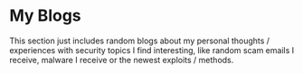 # My Blogs

This section just includes random blogs about my personal thoughts / experiences with security topics I find interesting, like random scam emails I receive, malware I receive or the newest exploits / methods.&#x20;
